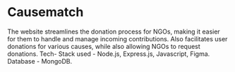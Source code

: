 # Causematch
The website streamlines the donation process for  NGOs, making it easier for them to handle and  manage incoming contributions.
Also facilitates user donations for various causes, while also allowing NGOs to request donations.
Tech- Stack used - Node.js, Express.js, Javascript, Figma.
Database - MongoDB.

